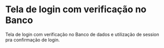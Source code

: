# Tela de login com verificação no Banco
 Tela de login com verificação no Banco de dados e utilização de session pra confirmação de login.
